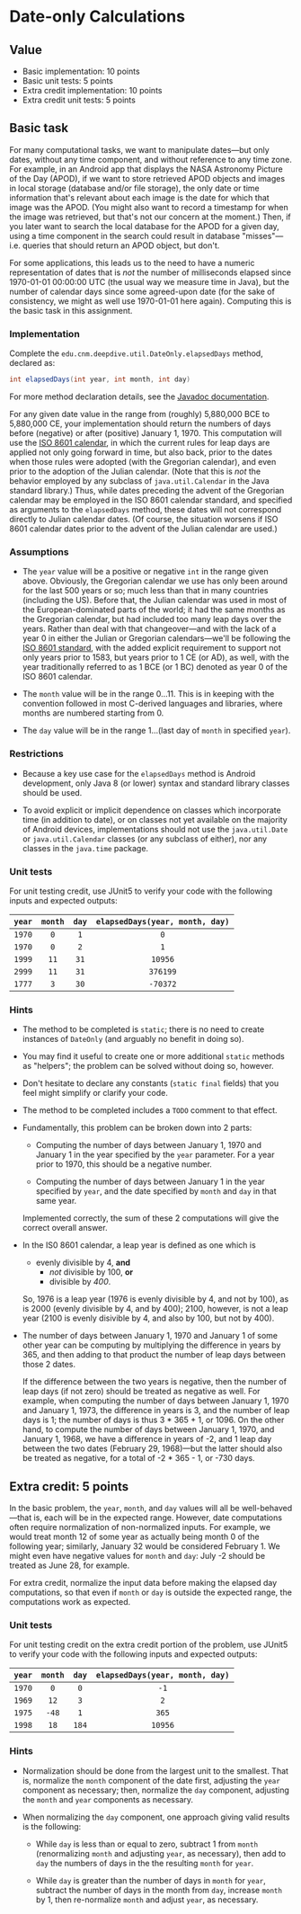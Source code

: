 # Date-only Calculations

## Value

* Basic implementation: 10 points
* Basic unit tests: 5 points
* Extra credit implementation: 10 points
* Extra credit unit tests: 5 points

## Basic task

For many computational tasks, we want to manipulate dates&mdash;but only dates, without any time component, and without reference to any time zone. For example, in an Android app that displays the NASA Astronomy Picture of the Day (APOD), if we want to store retrieved APOD objects and images in local storage (database and/or file storage), the only date or time information that's relevant about each image is the date for which that image was the APOD. (You might also want to record a timestamp for when the image was retrieved, but that's not our concern at the moment.) Then, if you later want to search the local database for the APOD for a given day, using a time component in the search could result in database "misses"&mdash;i.e. queries that should return an APOD object, but don't.

For some applications, this leads us to the need to have a numeric representation of dates that is _not_ the number of milliseconds elapsed since 1970-01-01 00:00:00 UTC (the usual way we measure time in Java), but the number of calendar days since some agreed-upon date (for the sake of consistency, we might as well use 1970-01-01 here again). Computing this is the basic task in this assignment.

### Implementation 

Complete the `edu.cnm.deepdive.util.DateOnly.elapsedDays` method, declared as:

```java
int elapsedDays(int year, int month, int day)
```

For more method declaration details, see the [Javadoc documentation](docs/api/edu/cnm/deepdive/util/DateOnly.html#elapsedDays-int-int-int-).

For any given date value in the range from (roughly) 5,880,000 BCE to 5,880,000 CE, your implementation should return the numbers of days before (negative) or after (positive) January 1, 1970. This computation will use the [ISO 8601 calendar](https://en.wikipedia.org/wiki/ISO_8601#Years), in which the current rules for leap days are applied not only going forward in time, but also back, prior to the dates when those rules were adopted (with the Gregorian calendar), and even prior to the adoption of the Julian calendar. (Note that this is _not_ the behavior employed by any subclass of `java.util.Calendar` in the Java standard library.) Thus, while dates preceding the advent of the Gregorian calendar may be employed in the ISO 8601 calendar standard, and specified as arguments to the `elapsedDays` method, these dates will not correspond directly to Julian calendar dates. (Of course, the situation worsens if ISO 8601 calendar dates prior to the advent of the Julian calendar are used.)

### Assumptions

* The `year` value will be a positive or negative `int` in the range given above. Obviously, the Gregorian calendar we use has only been around for the last 500 years or so; much less than that in many countries (including the US). Before that, the Julian calendar was used in most of the European-dominated parts of the world; it had the same months as the Gregorian calendar, but had included too many leap days over the years. Rather than deal with that changeover&mdash;and with the lack of a year 0 in either the Julian or Gregorian calendars&mdash;we'll be following the [ISO 8601 standard](https://en.wikipedia.org/wiki/ISO_8601#Years), with the added explicit requirement to support not only years prior to 1583, but years prior to 1 CE (or AD), as well, with the year traditionally referred to as 1 BCE (or 1 BC) denoted as year 0 of the ISO 8601 calendar.

* The `month` value will be in the range 0&hellip;11. This is in keeping with the convention followed in most C-derived languages and libraries, where months are numbered starting from 0.

* The `day` value will be in the range 1&hellip;(last day of `month` in specified `year`).

### Restrictions

* Because a key use case for the `elapsedDays` method is Android development, only Java 8 (or lower) syntax and standard library classes should be used.

* To avoid explicit or implicit dependence on classes which incorporate time (in addition to date), or on classes not yet available on the majority of Android devices, implementations should not use the `java.util.Date` or `java.util.Calendar` classes (or any subclass of either), nor any classes in the `java.time` package.  

### Unit tests

For unit testing credit, use JUnit5 to verify your code with the following inputs and expected outputs:

| `year` | `month` | `day` | `elapsedDays(year, month, day)` |
|:------:|:-------:|:-----:|:-------------------------------:|
| `1970` | `0` | `1` | `0` |
| `1970` | `0` | `2` | `1` |
| `1999` | `11` | `31` | `10956` |
| `2999` | `11` | `31` | `376199` |
| `1777` | `3` | `30` | `-70372` |

### Hints

* The method to be completed is `static`; there is no need to create instances of `DateOnly` (and arguably no benefit in doing so).

* You may find it useful to create one or more additional `static` methods as "helpers"; the problem can be solved without doing so, however.

* Don't hesitate to declare any constants (`static final` fields) that you feel might simplify or clarify your code.

* The method to be completed includes a `TODO` comment to that effect.

* Fundamentally, this problem can be broken down into 2 parts:

    * Computing the number of days between January 1, 1970 and January 1 in the year specified by the `year` parameter. For a year prior to 1970, this should be a negative number.

    * Computing the number of days between January 1 in the year specified by `year`, and the date specified by `month` and `day` in that same year.
    
    Implemented correctly, the sum of these 2 computations will give the correct overall answer.
    
* In the IS0 8601 calendar, a leap year is defined as one which is

    * evenly divisible by 4, **and**
        * _not_ divisible by 100, **or**
        * divisible by _400_.
        
    So, 1976 is a leap year (1976 is evenly divisible by 4, and not by 100), as is 2000 (evenly divisible by 4, and by 400); 2100, however, is not a leap year (2100 is evenly disivible by 4, and also by 100, but not by 400).

* The number of days between January 1, 1970 and January 1 of some other year can be computing by multiplying the difference in years by 365, and then adding to that product the number of leap days between those 2 dates.

    If the difference between the two years is negative, then the number of leap days (if not zero) should be treated as negative as well. For example, when computing the number of days between January 1, 1970 and January 1, 1973, the difference in years is 3, and the number of leap days is 1; the number of days is thus 3 * 365 + 1, or 1096. On the other hand, to compute the number of days between January 1, 1970, and January 1, 1968, we have a difference in years of -2, and 1 leap day between the two dates (February 29, 1968)&mdash;but the latter should also be treated as negative, for a total of -2 * 365 - 1, or -730 days.


## Extra credit: 5 points

In the basic problem, the `year`, `month`, and `day` values will all be well-behaved&mdash;that is, each will be in the expected range. However, date computations often require normalization of non-normalized inputs. For example, we would treat month 12 of some year as actually being month 0 of the following year; similarly, January 32 would be considered February 1. We might even have negative values for `month` and `day`: July -2 should be treated as June 28, for example.

For extra credit, normalize the input data before making the elapsed day computations, so that even if `month` or `day` is outside the expected range, the computations work as expected.

### Unit tests

For unit testing credit on the extra credit portion of the problem, use JUnit5 to verify your code with the following inputs and expected outputs:

| `year` | `month` | `day` | `elapsedDays(year, month, day)` |
|:------:|:-------:|:-----:|:-------------------------------:|
| `1970` | `0` | `0` | `-1` |
| `1969` | `12` | `3` | `2` |
| `1975` | `-48` | `1` | `365` |
| `1998` | `18` | `184` | `10956` |

### Hints

* Normalization should be done from the largest unit to the smallest. That is, normalize the `month` component of the date first, adjusting the `year` component as necessary; then, normalize the `day` component, adjusting the `month` and `year` components as necessary.

* When normalizing the `day` component, one approach giving valid results is the following:

    * While `day` is less than or equal to zero, subtract 1 from `month` (renormalizing `month` and adjusting `year`, as necessary), then add to `day` the numbers of days in the the resulting `month` for `year`.
    
    * While `day` is greater than the number of days in `month` for `year`, subtract the number of days in the month from `day`, increase `month` by 1, then re-normalize `month` and adjust `year`, as necessary.
    